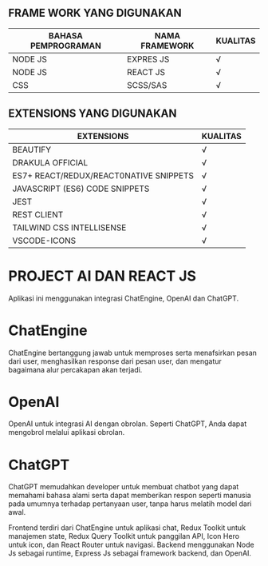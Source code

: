 ## FRAME WORK YANG DIGUNAKAN 

| BAHASA PEMPROGRAMAN     | NAMA FRAMEWORK | KUALITAS | 
| ----------- | ----------- | ----------- |
| NODE JS      |EXPRES JS | √ |
| NODE JS      |REACT JS | √ |
| CSS      |SCSS/SAS | √ |

## EXTENSIONS YANG DIGUNAKAN

| EXTENSIONS     | KUALITAS | 
| ----------- | ----------- |
| BEAUTIFY      | √ |
| DRAKULA OFFICIAL      | √ |
| ES7+ REACT/REDUX/REACT0NATIVE SNIPPETS      | √ |
| JAVASCRIPT (ES6) CODE SNIPPETS      | √ |
| JEST      | √ |
| REST CLIENT      | √ |
| TAILWIND CSS INTELLISENSE      | √ |
| VSCODE-ICONS      | √ |

# PROJECT AI DAN REACT JS

Aplikasi ini menggunakan integrasi ChatEngine, OpenAI dan ChatGPT. 

# ChatEngine

ChatEngine bertanggung jawab untuk memproses serta menafsirkan pesan dari user, menghasilkan response dari pesan user, dan mengatur bagaimana alur percakapan akan terjadi.

# OpenAI

OpenAI untuk integrasi AI dengan obrolan. Seperti ChatGPT, Anda dapat mengobrol melalui aplikasi obrolan.

# ChatGPT

ChatGPT memudahkan developer untuk membuat chatbot yang dapat memahami bahasa alami serta dapat memberikan respon seperti manusia pada umumnya terhadap pertanyaan user, tanpa harus melatih model dari awal.

Frontend terdiri dari ChatEngine untuk aplikasi chat, Redux Toolkit untuk manajemen state, Redux Query Toolkit untuk panggilan API, Icon Hero untuk icon, dan React Router untuk navigasi. Backend menggunakan Node Js sebagai runtime, Express Js sebagai framework backend, dan OpenAI.


